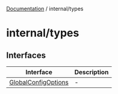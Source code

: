 [Documentation](../../index.md) / internal/types

# internal/types

## Interfaces

| Interface | Description |
| ------ | ------ |
| [GlobalConfigOptions](interfaces/GlobalConfigOptions.md) | - |
